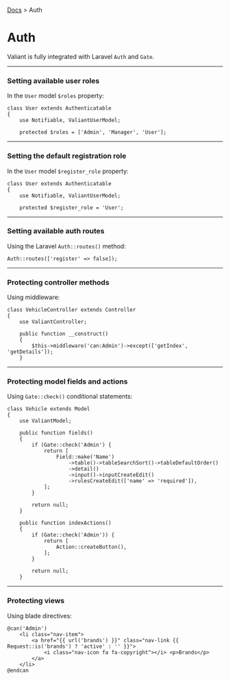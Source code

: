 [Docs](readme.md) > Auth

# Auth

Valiant is fully integrated with Laravel `Auth` and `Gate`.

---

### Setting available user roles

In the `User` model `$roles` property:

    class User extends Authenticatable
    {
        use Notifiable, ValiantUserModel;
        
        protected $roles = ['Admin', 'Manager', 'User'];

---

### Setting the default registration role

In the `User` model `$register_role` property:

    class User extends Authenticatable
    {
        use Notifiable, ValiantUserModel;
        
        protected $register_role = 'User';

---

### Setting available auth routes

Using the Laravel `Auth::routes()` method:

    Auth::routes(['register' => false]);

---

### Protecting controller methods

Using middleware:

    class VehicleController extends Controller
    {
        use ValiantController;
    
        public function __construct()
        {
            $this->middleware('can:Admin')->except(['getIndex', 'getDetails']);
        }

---

### Protecting model fields and actions

Using `Gate::check()` conditional statements:

    class Vehicle extends Model
    {
        use ValiantModel;
    
        public function fields()
        {
            if (Gate::check('Admin') {
                return [
                    Field::make('Name')
                        ->table()->tableSearchSort()->tableDefaultOrder()
                        ->detail()
                        ->input()->inputCreateEdit()
                        ->rulesCreateEdit(['name' => 'required']),
                ];
            }
            
            return null;
        }
        
        public function indexActions()
        {
            if (Gate::check('Admin')) {
                return [
                    Action::createButton(),
                ];
            }
            
            return null;
        }
        
---

### Protecting views

Using blade directives:

    @can('Admin')
        <li class="nav-item">
            <a href="{{ url('brands') }}" class="nav-link {{ Request::is('brands') ? 'active' : '' }}">
                <i class="nav-icon fa fa-copyright"></i> <p>Brands</p>
            </a>
        </li>
    @endcan
